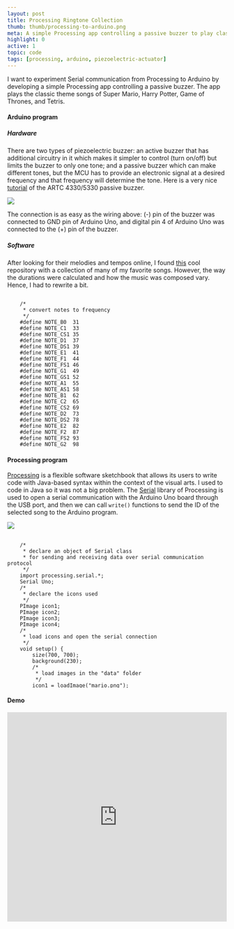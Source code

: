 ```yaml
---
layout: post
title: Processing Ringtone Collection 
thumb: thumb/processing-to-arduino.png
meta: A simple Processing app controlling a passive buzzer to play classic ringtones.   
highlight: 0
active: 1
topic: code
tags: [processing, arduino, piezoelectric-actuator]
---
```


<p>I want to experiment Serial communication from Processing to Arduino by developing a simple Processing app controlling a passive buzzer. The app plays the classic theme songs of Super Mario, Harry Potter, Game of Thrones, and Tetris.</p>

<h4>Arduino program</h4>
<h5>Hardware</h5>
<p>There are two types of piezoelectric buzzer: an active buzzer that has additional circuitry in it which makes it simpler to control (turn on/off) but limits the buzzer to only one tone; and a passive buzzer which can make different tones, but the MCU has to provide an electronic signal at a desired frequency and that frequency will determine the tone. Here is a very nice <a href="https://bgsu.instructure.com/courses/1157282/pages/tutorial-passive-buzzer">tutorial</a> of the ARTC 4330/5330 passive buzzer.</p>
<img src="{{site.baseurl}}/assets/img/code/ringtone/ringtone-2.jpg" class="img-fluid w-100"/>
<p>The connection is as easy as the wiring above: (-) pin of the buzzer was connected to GND pin of Arduino Uno, and digital pin 4 of Arduino Uno was connected to the (+) pin of the buzzer.</p>
<p></p>

<h5>Software</h5>
<p>After looking for their melodies and tempos online, I found <a href="https://github.com/robsoncouto/arduino-songs">this</a> cool repository with a collection of many of my favorite songs. However, the way the durations were calculated and how the music was composed vary. Hence, I had to rewrite a bit.</p>
<pre class="bg-light py-2 mt-0" style="overflow: auto; max-height: 350px;">
<code>
    /* 
     * convert notes to frequency 
     */
    #define NOTE_B0  31
    #define NOTE_C1  33
    #define NOTE_CS1 35
    #define NOTE_D1  37
    #define NOTE_DS1 39
    #define NOTE_E1  41
    #define NOTE_F1  44
    #define NOTE_FS1 46
    #define NOTE_G1  49
    #define NOTE_GS1 52
    #define NOTE_A1  55
    #define NOTE_AS1 58
    #define NOTE_B1  62
    #define NOTE_C2  65
    #define NOTE_CS2 69
    #define NOTE_D2  73
    #define NOTE_DS2 78
    #define NOTE_E2  82
    #define NOTE_F2  87
    #define NOTE_FS2 93
    #define NOTE_G2  98
    #define NOTE_GS2 104
    #define NOTE_A2  110
    #define NOTE_AS2 117
    #define NOTE_B2  123
    #define NOTE_C3  131
    #define NOTE_CS3 139
    #define NOTE_D3  147
    #define NOTE_DS3 156
    #define NOTE_E3  165
    #define NOTE_F3  175
    #define NOTE_FS3 185
    #define NOTE_G3  196
    #define NOTE_GS3 208
    #define NOTE_A3  220
    #define NOTE_AS3 233
    #define NOTE_B3  247
    #define NOTE_C4  262
    #define NOTE_CS4 277
    #define NOTE_D4  294
    #define NOTE_DS4 311
    #define NOTE_E4  330
    #define NOTE_F4  349
    #define NOTE_FS4 370
    #define NOTE_G4  392
    #define NOTE_GS4 415
    #define NOTE_A4  440
    #define NOTE_AS4 466
    #define NOTE_B4  494
    #define NOTE_C5  523
    #define NOTE_CS5 554
    #define NOTE_D5  587
    #define NOTE_DS5 622
    #define NOTE_E5  659
    #define NOTE_F5  698
    #define NOTE_FS5 740
    #define NOTE_G5  784
    #define NOTE_GS5 831
    #define NOTE_A5  880
    #define NOTE_AS5 932
    #define NOTE_B5  988
    #define NOTE_C6  1047
    #define NOTE_CS6 1109
    #define NOTE_D6  1175
    #define NOTE_DS6 1245
    #define NOTE_E6  1319
    #define NOTE_F6  1397
    #define NOTE_FS6 1480
    #define NOTE_G6  1568
    #define NOTE_GS6 1661
    #define NOTE_A6  1760
    #define NOTE_AS6 1865
    #define NOTE_B6  1976
    #define NOTE_C7  2093
    #define NOTE_CS7 2217
    #define NOTE_D7  2349
    #define NOTE_DS7 2489
    #define NOTE_E7  2637
    #define NOTE_F7  2794
    #define NOTE_FS7 2960
    #define NOTE_G7  3136
    #define NOTE_GS7 3322
    #define NOTE_A7  3520
    #define NOTE_AS7 3729
    #define NOTE_B7  3951
    #define NOTE_C8  4186
    #define NOTE_CS8 4435
    #define NOTE_D8  4699
    #define NOTE_DS8 4978
    /* 
     * pin variables
     */
    #define buzzer A0
    /* 
     * data received from Processing app 
     */
    char songId;
    /* 
     * melody and tempo of Super Mario
     */
    int mario[] = {
        NOTE_E7, NOTE_E7, 0, NOTE_E7, 0, NOTE_C7, NOTE_E7, 0, NOTE_G7, 0, 0, 0, NOTE_G6, 0, 0, 0,
        NOTE_C7, 0, 0, NOTE_G6, 0, 0, NOTE_E6, 0, 0, NOTE_A6, 0, NOTE_B6, 0, NOTE_AS6, NOTE_A6, 0,
        NOTE_G6, NOTE_E7, NOTE_G7, NOTE_A7, 0, NOTE_F7, NOTE_G7, 0, NOTE_E7, 0, NOTE_C7, NOTE_D7, NOTE_B6, 0, 0
    };
    int mario_tempo[] = {
        8, 8, 8, 8, 8, 8, 8, 8, 8, 8, 8, 8, 8, 8, 8, 8,
        8, 8, 8, 8, 8, 8, 8, 8, 8, 8, 8, 8, 8, 8, 8, 8,
        6, 6, 6, 8, 8, 8, 8, 8, 8, 8, 8, 8, 8, 8, 8
    };
    /* 
     * melody and tempo of Tetris
     */
    int tetris[] = {
        NOTE_E5, NOTE_B4, NOTE_C5, NOTE_D5, NOTE_C5, NOTE_B4, NOTE_A4, NOTE_A4, NOTE_C5, NOTE_E5, NOTE_D5, NOTE_C5, 
        NOTE_B4, NOTE_C5, NOTE_D5, NOTE_E5, NOTE_C5, NOTE_A4, NOTE_A4, NOTE_D5, NOTE_F5, NOTE_A5, NOTE_G5, NOTE_F5,
        NOTE_E5, NOTE_C5, NOTE_E5, NOTE_D5, NOTE_C5, NOTE_B4, NOTE_B4, NOTE_C5, NOTE_D5, NOTE_E5, NOTE_C5, NOTE_A4, NOTE_A4, 0
    };
    int tetris_tempo[] = {
        4, 8, 8, 4, 8, 8, 4, 8, 8, 4, 8, 8, -4, 8, 4, 4, 4, 4, 3, 
        -4, 8, 4, 8, 8, -4, 8, 4, 8, 8, 4, 8, 8, 4, 4, 4, 4, 4, 4
    };
    /* 
     * melody and tempo of Game of Thrones
     */
    int got[] = {
        NOTE_G4, NOTE_C4, NOTE_DS4, NOTE_F4, NOTE_G4, NOTE_C4, NOTE_E4, NOTE_F4, 
        NOTE_G4, NOTE_C4, NOTE_DS4, NOTE_F4, NOTE_D4, NOTE_G3, NOTE_AS3, NOTE_C4, NOTE_D4, 
        NOTE_G3, NOTE_AS3, NOTE_C4, NOTE_D4, NOTE_F4, NOTE_AS3, NOTE_DS4, NOTE_D4, NOTE_F4, 
        NOTE_AS3, NOTE_DS4, NOTE_D4, NOTE_C4
    };
    int got_tempo[] = {
        2, 2, 1, 1, 2, 2, 1, 1, 2, 2, 1, 1, 2, 
        2, 1, 1, 2, 2, 1, 1, 4,
        4, 4, 1, 1, 4, 4, 1, 1, 4
    };
    /* 
     * melody and tempo of Harry Potter
     */
    int harrypotter[] = {
        NOTE_D4, NOTE_G4, NOTE_AS4, NOTE_A4, NOTE_G4, NOTE_D5, NOTE_C5, NOTE_A4, NOTE_G4, NOTE_AS4, NOTE_A4,
        NOTE_F4, NOTE_GS4, NOTE_D4, NOTE_D4, NOTE_G4, NOTE_AS4, NOTE_A4, NOTE_G4, NOTE_D5, 
        NOTE_F5, NOTE_E5, NOTE_DS5, NOTE_B4, NOTE_DS5, NOTE_D5, NOTE_CS5, NOTE_CS4, NOTE_B4, NOTE_G4
    };
    int harrypotter_tempo[] = {
        4, -4, 8, 4, 2, 4, -2, -2, -4, 8, 4, 2, 4, -2, 4,
        -4, 8, 4, 2, 4, 2, 4, 2, 4,
        -4, 8, 4, 2, 4, -2
    };
    /* 
     * begin serial communication at the same baud rate with the Processing program
     */
    void setup(void)
    {
        pinMode(buzzer, OUTPUT);
        Serial.begin(115200);
    }
    /* 
     * receive songId from Processing app
     * and pass it as an argument to sing() function
     */
    void loop()
    { 
        if (Serial.available()) 
        { 
            songId = Serial.read(); 
        }
        sing(songId);
        // avoid repeated songs
        songId = '0';
        delay(2000);
    }
    /* 
     * use tone() to play songs with the buzzer: targeted pin, frequency, duration
     * songId is the parameter
     */
    void sing(char id) 
    {
        if (id == '1') 
        {
            int duration = 0;
            for (int i = 0; i < (sizeof(mario) / sizeof(int)); i++) {           
                // to calculate the note duration, take one second divided by the note type
                // e.g. quarter note = 1000 / 4, eighth note = 1000/8, etc. 
                duration = 1000/mario_tempo[i];
                tone(buzzer, mario[i], duration); 
                // to distinguish the notes, set a minimum time between them
                delay(duration * 1.30); 
                // stop the tone playing
                noTone(buzzer);
            }
            delay(10);
        }
        else if (id == '2')
        {        
            int duration = 0;
            for (int i = 0; i < (sizeof(tetris) / sizeof(int)); i++) {  
                duration = 1800 / abs(tetris_tempo[i]);
                if (tetris_tempo[i] < 0) {
                    // notes are represented with positive durations are regular note, just proceed
                    // dotted notes are represented with negative durations
                    // increases the duration in half for dotted notes
                    duration *= 1.5; 
                }
                tone(buzzer, tetris[i], duration); 
                delay(duration * 1.10);
                noTone(buzzer);
            }
            delay(10);
        }
        else if (id == '3')
        {        
            int duration = 0;
            for (int i = 0; i < (sizeof(got) / sizeof(int)); i++){           
                duration = got_tempo[i] * 250;
                tone(buzzer, got[i], duration); 
                delay(duration); 
                noTone(buzzer);
            }
            delay(10);
        }
        else if (id == '4')
        {        
            int duration = 0;
            for (int i = 0; i < (sizeof(harrypotter) / sizeof(int)); i++){  
                duration = 1600 / abs(harrypotter_tempo[i]);
                if (harrypotter_tempo[i] < 0) {
                    duration *= 1.3; 
                }
                tone(buzzer, harrypotter[i], duration); 
                delay(duration * 1.10);
                noTone(buzzer);
            }
            delay(10);
        }
    }
    </code>
</pre>
<p></p>

<h4>Processing program</h4>
<p><a href="https://processing.org/">Processing</a> is a flexible software sketchbook that allows its users to write code with Java-based syntax within the context of the visual arts. I used to code in Java so it was not a big problem. The <a href="https://processing.org/reference/libraries/serial/index.html">Serial</a> library of Processing is used to open a serial communication with the Arduino Uno board through the USB port, and then we can call <code>write()</code> functions to send the ID of the selected song to the Arduino program.</p>
<img src="{{site.baseurl}}/assets/img/code/ringtone/ringtone-1.png" class="img-fluid w-100"/>
<p></p>
<pre class="bg-light py-2 mt-0" style="overflow: auto; max-height: 350px;">
    <code>
    /* 
     * declare an object of Serial class 
     * for sending and receiving data over serial communication protocol
     */ 
    import processing.serial.*;
    Serial Uno;
    /* 
     * declare the icons used 
     */ 
    PImage icon1;
    PImage icon2;
    PImage icon3;
    PImage icon4;
    /* 
     * load icons and open the serial connection 
     */ 
    void setup() {
        size(700, 700);
        background(230);
        /* 
         * load images in the "data" folder 
         */
        icon1 = loadImage("mario.png");
        icon2 = loadImage("tetris.png");
        icon3 = loadImage("harry-potter.png");
        icon4 = loadImage("got.png");
        /* 
         * add arguments for the serial communication: parent, port name, baud rate 
         * use the same baud rate with the Arduino program
         */ 
        Uno = new Serial(this, "/dev/cu.usbmodem14301", 115200);
    }
    /* 
     * similar to loop() in Arduino 
     */
    void draw() {
        image(icon1, 120, 120);
        image(icon2, 450, 120);
        image(icon3, 120, 400);
        image(icon4, 450, 400);
    }
    /* 
     * function called whenever the mouse is clicked
     */
    void mousePressed() {
        Uno.write(check());
        Uno.clear();
    }
    /* 
     * send the id of the song selected to the Arduino program
     */
    char check() {
        if (120 < mouseX && mouseX < 270 && 120 < mouseY && mouseY < 270) {
            println("Super Mario Bros");
            return '1';
        }
        else if (450 < mouseX && mouseX < 600 && 120 < mouseY && mouseY < 270) {
            println("Tetris");
            return '2';
        }
        else if (120 < mouseX && mouseX < 270 && 400 < mouseY && mouseY < 550) {
            println("Harry Potter");
            return '4';
        }
        else if (450 < mouseX && mouseX < 600 && 400 < mouseY && mouseY < 550) {
            println("Game of Thrones");
            return '3';
        }
        else {
            return '0';
        }
    }
    </code>
</pre>
<p></p>

<h4>Demo</h4>
<p></p>
<div class="text-center">
<iframe width="100%" height = "480" src="https://www.youtube.com/embed/fnHk2H0XTYw" frameborder="0" allow="accelerometer; autoplay; encrypted-media; gyroscope; picture-in-picture" allowfullscreen></iframe>
</div>